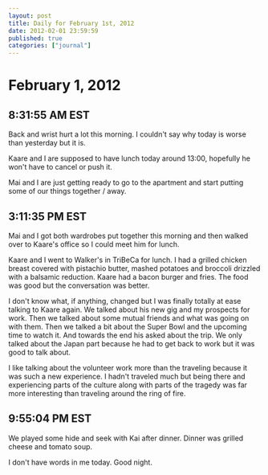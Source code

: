 ```yaml
---
layout: post
title: Daily for February 1st, 2012
date: 2012-02-01 23:59:59
published: true
categories: ["journal"]
---
```

 
# February 1, 2012

## 8:31:55 AM EST

Back and wrist hurt a lot this morning. I couldn't say why today is worse than yesterday but it is. 

Kaare and I are supposed to have lunch today around 13:00, hopefully he won't have to cancel or push it. 

Mai and I are just getting ready to go to the apartment and start putting some of our things together / away. 

## 3:11:35 PM EST

Mai and I got both wardrobes put together this morning and then walked over to Kaare's office so I could meet him for lunch. 

Kaare and I went to Walker's in TriBeCa  for lunch. I had a grilled chicken breast covered with pistachio butter, mashed potatoes and broccoli drizzled with a balsamic reduction. Kaare had a bacon burger and fries. The food was good but the conversation was better. 

I don't know what, if anything, changed but I was finally totally at ease talking to Kaare again. We talked about his new gig and my prospects for work. Then we talked about some mutual friends and what was going on with them. Then we talked a bit about the Super Bowl and the upcoming time to watch it. And towards the end his asked about the trip. We only talked about the Japan part because he had to get back to work but it was good to talk about. 

I like talking about the volunteer work more than the traveling because it was such a new experience. I hadn't traveled much but being there and experiencing parts of the culture along with parts of the tragedy was far more interesting than traveling around the ring of fire. 

## 9:55:04 PM EST

We played some hide and seek with Kai after dinner. Dinner was grilled cheese and tomato soup.

I don't have words in me today. Good night.